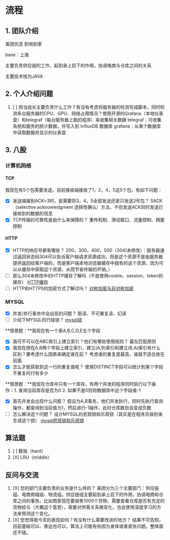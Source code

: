 # 流程

## 1. 团队介绍

美团优选 到地到家

base：上海

主要负责供应链的工作，起到承上启下的作用，协调电商与仓库之间的关系

主要技术栈为JAVA

## 2. 个人介绍问题

1. [ ] 担当组长主要负责什么工作？有没有考虑将服务器的检测写成脚本，同时检测多台服务器的CPU、GPU、网络占用情况？使用开源的Grafana（本地仪表盘）和telegraf（每台服务器上跑的程序）来收集相关数据
    telegraf：可收集系统和服务的统计数据，并写入到 InfluxDB 数据库
    grafana：从某个数据库中读取数据并显示的仪表盘

## 3. 八股

### 计算机网络

#### TCP

我现在有5个包需要发送，目前接收端接收了1，2，4，5这5个包，有如下问题：

* [X] 发送端接到ACK=3时，是需要将3，4，5全部发送还是只发送3号包？
  SACK（selective acknowledgment 选择性确认）方法，不但发送ACK同时发送已接收到的数据的信息
* [X] TCP传输的可靠性是由什么来保障的？
  重传机制、滑动窗口、流量控制、拥塞控制

#### HTTP

* [X] HTTP的响应号都有哪些？
  200，300，400，500（304(未修改）：服务器通过返回状态码304可以告诉客户端请求资源成功，但是这个资源不是由服务器提供返回给客户端的，而是客户端本地浏览器缓存中就有的这个资源，因为可以从缓存中获取这个资源，从而节省传输的开销。）
* [ ] 那么304未修改中的HTTP缓存了解吗（不是使用cookie、session、token的缓存）
  [HTTP缓存](https://cloud.tencent.com/developer/article/2264687)
* [ ] HTTP和HTTPS的加密方式了解过吗？
  [对称加密与非对称加密](https://cloud.baidu.com/article/3032435)

### MYSQL

* [X] 并发/并行事务中会出现的问题？
  脏读、不可重复读、幻读
* [ ] 介绍下MYSQL的行级锁？
  [mysql锁](https://www.xiaolincoding.com/mysql/lock/mysql_lock.html#%E5%85%A8%E5%B1%80%E9%94%81)

**情景题：**我现在有一个表A,B,C,D,E五个字段

* [X] 我可不可以在ABC索引上建立索引？他们有哪些使用规则？
  最左匹配原则
* [X] 我现在想在A,B两个字段上建立索引，建立(A,B)索引和建立(B,A)索引有什么区别？要考虑什么因素来确定谁在前？
  考虑谁的重复度最高，谁就不适合放在前面
* [X] 怎么才能获取到这一行的重复值呢？
  使用DISTINCT字段可以统计到某个字段不重复的行有多少

**情景题：**我现在仓库中只有一个库存，有两个并发的程序同时执行以下操作：1. 查询当前库存是否为0 2. 如果不是0则将数据库中这个字段值-1

* [X] 首先并发会出现什么问题？
  假设为A,B事务，他们并发执行，同时先执行查询操作，都查询到当前值为1，然后进行-1操作，此时仓库数目会变成负数
* [ ] 怎么解决这个问题？
  设计MYSQL的悲观锁和乐观锁（其实是在程序员级别来生成这个锁）
  [mysql悲观锁和乐观锁](https://developer.aliyun.com/article/778217)

## 算法题

1. [ ] 数独（hard）
2. [X] LRU（middle）

## 反问与交流

1. [X] 您的部门主要负责的业务是什么样的？
    美团分为三个主要部门：供应链组、电商商城组、物流组。供应链组主要起到承上启下的作用，协调电商和仓库之间的事务。比如商家现在要销售1000个货物，需要查看仓库是否有充足的货物给与（大概这个意思），需要对供需关系做变化，也会使用深度学习的方法来预测这个变化。
2. [X] 您觉得我今天的表现如何？有没有什么需要改进的地方？
    结果不可告知，目前基础可以、表达也可以，算法上可能有些因为身体或者紧张问题。整体面还不错。
